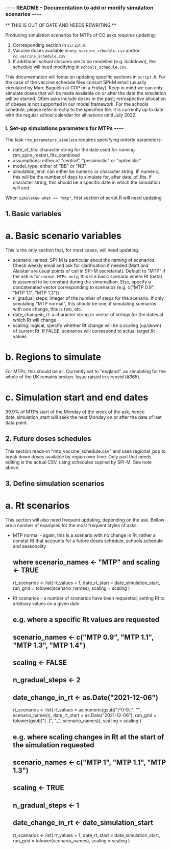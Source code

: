 ### ---- README - Documentation to add or modify simulation scenarios ---- ###

** THIS IS OUT OF DATE AND NEEDS REWRITING **


Producing simulation scenarios for MTPs of CO asks requires updating:
1. Corresponding section in `script.R`
2. Vaccine doses available in `mtp_vaccine_schedule.csv` and/or
   `co_vaccine_schedule.csv`
3. If additioanl school closures are to be modelled (e.g. lockdown), the
   schedule will need modifying in `schools_schedule.csv`.
   
This documentation will focus on updating specific sections in `script.R`.
For the case of the vaccine schedule files consult SPI-M email (usually
circulated by Marc Baguelin at COP on a Friday). Keep in mind we can only
simulate doses that will be made available on or after the date the simulation
will be started. Often asks include doses in the past; retrospective allocation
of doeses is not supported in our model framework. For the schools schedule,
please refer directly to the specified file. It is currently up to date with the
regular school calendar for all nations until July 2022.


### I. Set-up simulations parameters for MTPs ----

The task `rtm_parameters_simulate` requires specifying orderly parameters:
- date_of_fits: character string for the date used for running
  rtm_spim_restart_fits_combined
- assumptions: either of "central", "pessimistic" or "optimistic"
- model_type: either of "BB" or "NB"
- simulation_end: can either be numeric or character string. IF numeric, this
  will be the number of days to simulate for, after date_of_fits. If character
  string, this should be a specific date in which the simulation will end

When `simulatew what == "mtp"`, first section of script.R will need updating

## 1. Basic variables

# a. Basic scenario variables
This is the only section that, for most cases, will need updating.
- scenario_names: SPI-M is particular about the naming of scenarios. Check
  weekly email and ask for clarification if needed (Matt and Alaistair are usual
  points of call in SPI-M secretariat). Default to "MTP" if the ask is for
  `normal MTPs only`; this is a basic scenario where Rt (beta) is assumed to be
  constant during the simumaltion. Else, specify a concatenated vector
  corresponding to scenarios (e.g. c("MTP 0.9", "MTP 1.1", "MTP 1.3"))
- n_gradual_steps: integer of the number of steps for the scenario. If only 
  simulating "MTP normal", this should be one; if simulating scenarios with one
  change, this is two, etc.
- date_changein_rt: a character string or vector of strings for the dates at
  which Rt will change 
- scaling: logical, specify whether Rt change will be a scaling (up/down) of
  current Rt. If FALSE, scenarios will correspond to actual target Rt values

# b. Regions to simulate
For MTPs, this should be all. Currently set to "england", as simulating for the
whole of the UK remains broken. Issue raised in sircovid (#365).

# c. Simulation start and end dates
99.9% of MTPs start of the Monday of the week of the ask, hence
date_simulation_start will seek the next Monday on or after the date of last
data point.


## 2. Future doses schedules

This section reads-in "mtp_vaccine_schedule.csv" and uses regional_pop to break
down doses available by region over time. Only part that needs editing is the
actual CSV, using schedules suplied by SPI-M. See note above.


## 3. Define simulation scenarios

# a. Rt scenarios
This section will also need frequent updating, depending on the ask. Bellow are
a number of examples for the most frequent styles of asks:

- MTP normal - again, this is a scenario with no change in Rt, rather a constat
  Rt that accounts for a future doses schedule, schools schedule and seasonality
  
  ## where scenario_names <- "MTP" and scaling <- TRUE
  rt_scenarios <- list(
    rt_values = 1,
    date_rt_start = date_simulation_start,
    run_grid = tolower(scenario_names),
    scaling = scaling
  )
  
- Rt scenarios - a number of scenarios have been requested, setting Rt to 
  arbitrary values on a given date
  
  ## e.g. where a specific Rt values are requested
  ## scenario_names <- c("MTP 0.9", "MTP 1.1", "MTP 1.3", "MTP 1.4")
  ## scaling <- FALSE
  ## n_gradual_steps <- 2
  ## date_change_in_rt <- as.Date("2021-12-06")
  rt_scenarios <- list(
    rt_values = as.numeric(gsub("[^0-9.]", "",  scenario_names)),
    date_rt_start = as.Date("2021-12-06"),
    run_grid = tolower(gsub("[ .]", "_",  scenario_names)),
    scaling = scaling
  )
  
  
  ## e.g. where scaling changes in Rt at the start of the simulation requested
  ## scenario_names <- c("MTP 1", "MTP 1.1", "MTP 1.3")
  ## scaling <- TRUE
  ## n_gradual_steps <- 1
  ## date_change_in_rt <- date_simulation_start
  rt_scenarios <- list(
    rt_values = 1,
    date_rt_start = date_simulation_start,
    run_grid = tolower(scenario_names),
    scaling = scaling
  )
